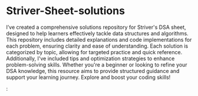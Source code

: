 # Striver-Sheet-solutions
I’ve created a comprehensive solutions repository for Striver's DSA sheet, designed to help learners effectively tackle data structures and algorithms. This repository includes detailed explanations and code implementations for each problem, ensuring clarity and ease of understanding. Each solution is categorized by topic, allowing for targeted practice and quick reference. Additionally, I've included tips and optimization strategies to enhance problem-solving skills. Whether you're a beginner or looking to refine your DSA knowledge, this resource aims to provide structured guidance and support your learning journey. Explore and boost your coding skills!

:
